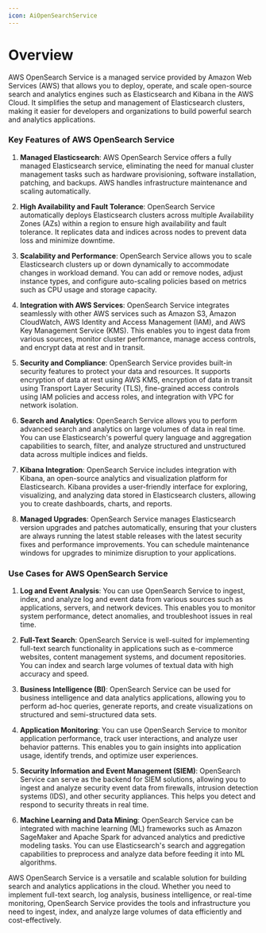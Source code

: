 ```yaml
---
icon: AiOpenSearchService
---
```

# Overview

AWS OpenSearch Service is a managed service provided by Amazon Web Services (AWS) that allows you to deploy, operate, and scale open-source search and analytics engines such as Elasticsearch and Kibana in the AWS Cloud. It simplifies the setup and management of Elasticsearch clusters, making it easier for developers and organizations to build powerful search and analytics applications.

### Key Features of AWS OpenSearch Service

1. **Managed Elasticsearch**: AWS OpenSearch Service offers a fully managed Elasticsearch service, eliminating the need for manual cluster management tasks such as hardware provisioning, software installation, patching, and backups. AWS handles infrastructure maintenance and scaling automatically.
    
2. **High Availability and Fault Tolerance**: OpenSearch Service automatically deploys Elasticsearch clusters across multiple Availability Zones (AZs) within a region to ensure high availability and fault tolerance. It replicates data and indices across nodes to prevent data loss and minimize downtime.
    
3. **Scalability and Performance**: OpenSearch Service allows you to scale Elasticsearch clusters up or down dynamically to accommodate changes in workload demand. You can add or remove nodes, adjust instance types, and configure auto-scaling policies based on metrics such as CPU usage and storage capacity.
    
4. **Integration with AWS Services**: OpenSearch Service integrates seamlessly with other AWS services such as Amazon S3, Amazon CloudWatch, AWS Identity and Access Management (IAM), and AWS Key Management Service (KMS). This enables you to ingest data from various sources, monitor cluster performance, manage access controls, and encrypt data at rest and in transit.
    
5. **Security and Compliance**: OpenSearch Service provides built-in security features to protect your data and resources. It supports encryption of data at rest using AWS KMS, encryption of data in transit using Transport Layer Security (TLS), fine-grained access controls using IAM policies and access roles, and integration with VPC for network isolation.
    
6. **Search and Analytics**: OpenSearch Service allows you to perform advanced search and analytics on large volumes of data in real time. You can use Elasticsearch's powerful query language and aggregation capabilities to search, filter, and analyze structured and unstructured data across multiple indices and fields.
    
7. **Kibana Integration**: OpenSearch Service includes integration with Kibana, an open-source analytics and visualization platform for Elasticsearch. Kibana provides a user-friendly interface for exploring, visualizing, and analyzing data stored in Elasticsearch clusters, allowing you to create dashboards, charts, and reports.
    
8. **Managed Upgrades**: OpenSearch Service manages Elasticsearch version upgrades and patches automatically, ensuring that your clusters are always running the latest stable releases with the latest security fixes and performance improvements. You can schedule maintenance windows for upgrades to minimize disruption to your applications.
    

### Use Cases for AWS OpenSearch Service

1. **Log and Event Analysis**: You can use OpenSearch Service to ingest, index, and analyze log and event data from various sources such as applications, servers, and network devices. This enables you to monitor system performance, detect anomalies, and troubleshoot issues in real time.
    
2. **Full-Text Search**: OpenSearch Service is well-suited for implementing full-text search functionality in applications such as e-commerce websites, content management systems, and document repositories. You can index and search large volumes of textual data with high accuracy and speed.
    
3. **Business Intelligence (BI)**: OpenSearch Service can be used for business intelligence and data analytics applications, allowing you to perform ad-hoc queries, generate reports, and create visualizations on structured and semi-structured data sets.
    
4. **Application Monitoring**: You can use OpenSearch Service to monitor application performance, track user interactions, and analyze user behavior patterns. This enables you to gain insights into application usage, identify trends, and optimize user experiences.
    
5. **Security Information and Event Management (SIEM)**: OpenSearch Service can serve as the backend for SIEM solutions, allowing you to ingest and analyze security event data from firewalls, intrusion detection systems (IDS), and other security appliances. This helps you detect and respond to security threats in real time.
    
6. **Machine Learning and Data Mining**: OpenSearch Service can be integrated with machine learning (ML) frameworks such as Amazon SageMaker and Apache Spark for advanced analytics and predictive modeling tasks. You can use Elasticsearch's search and aggregation capabilities to preprocess and analyze data before feeding it into ML algorithms.
    

AWS OpenSearch Service is a versatile and scalable solution for building search and analytics applications in the cloud. Whether you need to implement full-text search, log analysis, business intelligence, or real-time monitoring, OpenSearch Service provides the tools and infrastructure you need to ingest, index, and analyze large volumes of data efficiently and cost-effectively.